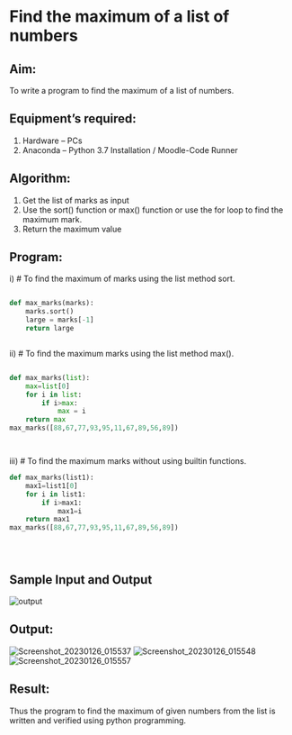 # Find the maximum of a list of numbers
## Aim:
To write a program to find the maximum of a list of numbers.
## Equipment’s required:
1.	Hardware – PCs
2.	Anaconda – Python 3.7 Installation / Moodle-Code Runner
## Algorithm:
1.	Get the list of marks as input
2.	Use the sort() function or max() function or use the for loop to find the maximum mark.
3.	Return the maximum value
## Program:

i)	# To find the maximum of marks using the list method sort.
```Python

def max_marks(marks):
    marks.sort()
    large = marks[-1]
    return large



```

ii)	# To find the maximum marks using the list method max().
```Python

def max_marks(list):
    max=list[0]
    for i in list:
        if i>max:
            max = i
    return max
max_marks([88,67,77,93,95,11,67,89,56,89])    




```

iii) # To find the maximum marks without using builtin functions.
```Python
def max_marks(list1):
    max1=list1[0]
    for i in list1:
        if i>max1:
            max1=i
    return max1
max_marks([88,67,77,93,95,11,67,89,56,89])    





```
## Sample Input and Output
![output](./img/max_marks1.jpg) 

## Output:
![Screenshot_20230126_015537](https://user-images.githubusercontent.com/118644502/214790318-a423a46f-23c0-4570-b526-a5a963394b71.png)
![Screenshot_20230126_015548](https://user-images.githubusercontent.com/118644502/214790353-15891992-e0a8-46e4-90db-311a9ee14d16.png)
![Screenshot_20230126_015557](https://user-images.githubusercontent.com/118644502/214790371-267c3c31-6ff8-4a27-89b4-feaed536c0dd.png)

## Result:
Thus the program to find the maximum of given numbers from the list is written and verified using python programming.
